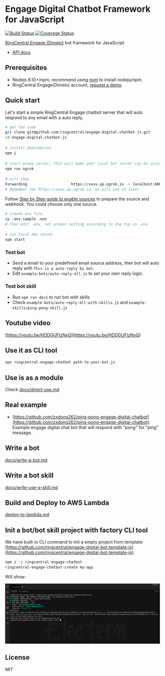 # Engage Digital Chatbot Framework for JavaScript

[![Build Status](https://travis-ci.org/ringcentral/engage-digital-chatbot-js.svg?branch=release)](https://travis-ci.org/ringcentral/engage-digital-chatbot-js)
[![Coverage Status](https://coveralls.io/repos/github/ringcentral/engage-digital-chatbot-js/badge.svg?branch=release)](https://coveralls.io/github/ringcentral/engage-digital-chatbot-js?branch=release)

[RingCentral Engage (Dimelo)](https://www.dimelo.com/en/dimelo-digital) bot framework for JavaScript

* [API docs](https://developers.ringcentral.com/engage/digital/guide)

## Prerequisites

- Nodejs 8.10+/npm, recommend using [nvm](https://github.com/creationix/nvm) to install nodejs/npm.
- RingCentral Engage(Dimelo) account, [request a demo](http://site.dimelo.com/en/demo#schedule-demo).

## Quick start

Let's start a simple RingCentral Engage chatbot server that will auto respond to any email with a auto reply.

```bash
# get the code
git clone git@github.com:ringcentral/engage-digital-chatbot-js.git
cd engage-digital-chatbot-js

# install dependecies
npm i

# start proxy server, this will make your local bot server can be accessed by RingCentral service
npm run ngrok

# will show
Forwarding                    https://xxxx.ap.ngrok.io -> localhost:6066
# Remember the https://xxxx.ap.ngrok.io, we will use it later
```

Follow [Step by Step guide to enable sources](docs/guides-to-add-sources.md) to prepare the source and webhook. You could choose only one source.

```bash
# create env file
cp .env.sample .env
# then edit .env, set proper setting according to the tip in .env

# run local dev server
npm start
```

### Test bot

- Send a email to your predefined email source address, then bot will auto reply with `This is a auto reply by bot`.
- Edit `example-bots/auto-reply-all.js` to set your own reply logic.

### Test bot skill

- Run `npm run dev1` to run bot with skills
- Check `example-bots/auto-reply-all-with-skills.js` and `example-skills/ping-pong-skill.js`

## Youtube video

[https://youtu.be/HDDGUFIzNxQ](https://youtu.be/HDDGUFIzNxQ)

## Use it as CLI tool

```bash
npx ringcentral-engage-chatbot path-to-your-bot.js
```

## Use is as a module

Check [docs/direct-use.md](docs/direct-use.md)

## Real example

- [https://github.com/zxdong262/ping-pong-engage-digital-chatbot](https://github.com/zxdong262/ping-pong-engage-digital-chatbot): Example engage digital chat bot that will respond with "pong" for "ping" message.

## Write a bot

[docs/write-a-bot.md](docs/write-a-bot.md)

## Write a bot skill

[docs/write-use-a-skill.md](docs/write-use-a-skill.md)

## Build and Deploy to AWS Lambda

[deploy-to-lambda.md](docs/deploy-to-lambda.md)

## Init a bot/bot skill project with factory CLI tool

We have built-in CLI command to init a empty project from template: [https://github.com/ringcentral/engage-digital-bot-template-js](https://github.com/ringcentral/engage-digital-bot-template-js).

```bash
npm i -g ringcentral-engage-chatbot
ringcentral-engage-chatbot-create my-app
```

Will show:

![ ](screenshots/s1.png)

## License

MIT
